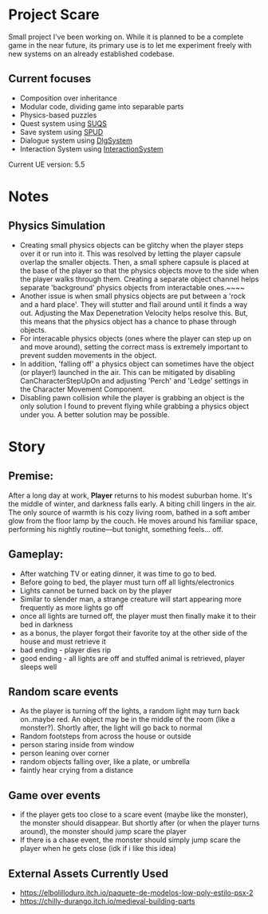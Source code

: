 # Project Scare
Small project I've been working on. While it is planned to be a complete game in the near future, its primary use is to let me experiment freely with new systems
on an already established codebase.

## Current focuses
- Composition over inheritance
- Modular code, dividing game into separable parts
- Physics-based puzzles
- Quest system using [SUQS](https://github.com/sinbad/SUQS)
- Save system using [SPUD](https://github.com/sinbad/SPUD)
- Dialogue system using [DlgSystem](https://github.com/NotYetGames/DlgSystem)
- Interaction System using [InteractionSystem](https://github.com/Ji-Rath/UEInteractSystem/)

Current UE version: 5.5

# Notes
## Physics Simulation
- Creating small physics objects can be glitchy when the player steps over it or run into it.
This was resolved by letting the player capsule overlap the smaller objects.
Then, a small sphere capsule is placed at the base of the player so that the physics objects move
to the side when the player walks through them. Creating a separate object channel helps separate
'background' physics objects from interactable ones.~~~~
- Another issue is when small physics objects are put between a 'rock and a hard place'. They will
stutter and flail around until it finds a way out. Adjusting the Max Depenetration Velocity helps resolve this.
But, this means that the physics object has a chance to phase through objects.
- For interacable physics objects (ones where the player can step up on and move around),
setting the correct mass is extremely important to prevent sudden movements in the object.
- In addition, 'falling off' a physics object can sometimes have the object (or player!) launched in
the air. This can be mitigated by disabling CanCharacterStepUpOn and adjusting 'Perch' and 'Ledge' settings in the Character Movement Component.
- Disabling pawn collision while the player is grabbing an object is the only solution I found to prevent
flying while grabbing a physics object under you. A better solution may be possible.

# Story
## Premise:
After a long day at work, **Player** returns to his modest suburban home. It's the middle of winter, and darkness falls early. A biting chill lingers in the air. The only source of warmth is his cozy living room, bathed in a soft amber glow from the floor lamp by the couch. He moves around his familiar space, performing his nightly routine—but tonight, something feels... off.
## Gameplay:
- After watching TV or eating dinner, it was time to go to bed.
- Before going to bed, the player must turn off all lights/electronics
- Lights cannot be turned back on by the player
- Similar to slender man, a strange creature will start appearing more frequently as more lights go off
- once all lights are turned off, the player must then finally make it to their bed in darkness
- as a bonus, the player forgot their favorite toy at the other side of the house and must retrieve it
- bad ending - player dies rip
- good ending - all lights are off and stuffed animal is retrieved, player sleeps well

## Random scare events
- As the player is turning off the lights, a random light may turn back on..maybe red. An object may be in the middle of the room (like a monster?). Shortly after, the light will go back to normal
- Random footsteps from across the house or outside
- person staring inside from window
- person leaning over corner
- random objects falling over, like a plate, or umbrella
- faintly hear crying from a distance

## Game over events
- if the player gets too close to a scare event (maybe like the monster), the monster should disappear. But shortly after (or when the player turns around), the monster should jump scare the player
- If there is a chase event, the monster should simply jump scare the player when he gets close (idk if i like this idea)

## External Assets Currently Used
- https://elbolilloduro.itch.io/paquete-de-modelos-low-poly-estilo-psx-2
- https://chilly-durango.itch.io/medieval-building-parts
